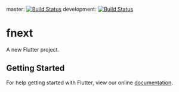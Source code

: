 
master: [![Build Status](https://travis-ci.org/swissonid/fnext.svg?branch=master)](https://travis-ci.org/boennemann/badges)
development: [![Build Status](https://travis-ci.org/swissonid/fnext.svg?branch=development)](https://travis-ci.org/boennemann/badges)
# fnext

A new Flutter project.

## Getting Started

For help getting started with Flutter, view our online
[documentation](http://flutter.io/).
